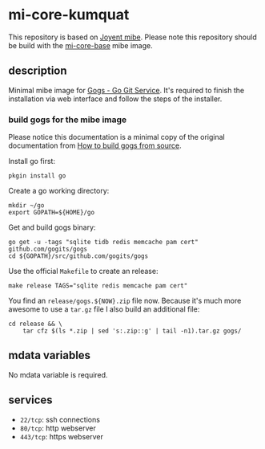 # mi-core-kumquat

This repository is based on [Joyent mibe](https://github.com/joyent/mibe). Please note this repository should be build with the [mi-core-base](https://github.com/skylime/mi-core-base) mibe image.

## description

Minimal mibe image for [Gogs - Go Git Service](http://gogs.io). It's required to
finish the installation via web interface and follow the steps of the
installer.

### build gogs for the mibe image

Please notice this documentation is a minimal copy of the original documentation from [How to build gogs from source](http://gogs.io/docs/installation/install_from_source).

Install go first:

	pkgin install go

Create a go working directory:

	mkdir ~/go
	export GOPATH=${HOME}/go

Get and build gogs binary:

	go get -u -tags "sqlite tidb redis memcache pam cert" github.com/gogits/gogs
	cd ${GOPATH}/src/github.com/gogits/gogs

Use the official `Makefile` to create an release:

	make release TAGS="sqlite redis memcache pam cert"

You find an `release/gogs.${NOW}.zip` file now. Because it's much more awesome
to use a `tar.gz` file I also build an additional file:

	cd release && \
		tar cfz $(ls *.zip | sed 's:.zip::g' | tail -n1).tar.gz gogs/

## mdata variables

No mdata variable is required.

## services

- `22/tcp`: ssh connections
- `80/tcp`: http webserver
- `443/tcp`: https webserver
